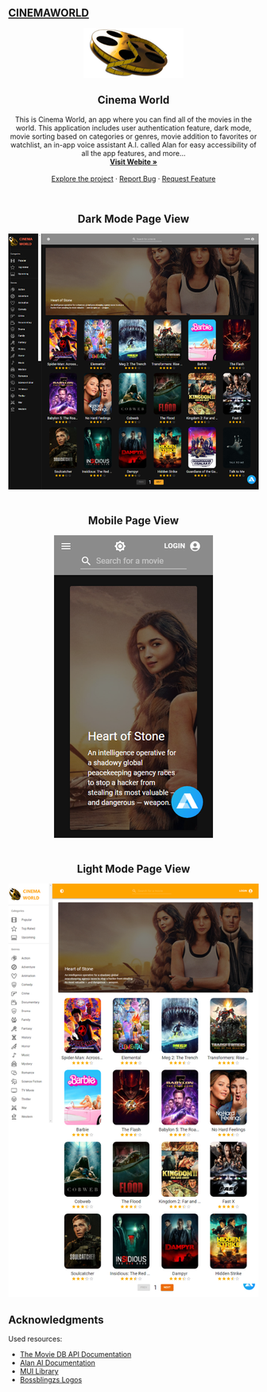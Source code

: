 ## [CINEMAWORLD](https://cinemaworldmovies.netlify.app/)

<div align="center">
  <a href="https://github.com/Erudite885/cinema-world">
    <img src='./src/assets/images/ultimateLogo.png' alt='test' width="200" height="100" />
  </a>

   <h2 align="center">Cinema World</h2>

  <p align="center">
    This is Cinema World, an app where you can find all of the movies in the world. This application includes user authentication feature, dark mode, movie sorting based on categories or genres, movie addition to favorites or watchlist, an in-app voice assistant A.I. called Alan for easy accessibility of all the app features, and more... 
    <br />
    <a href="https://cinemaworldmovies.netlify.app/"><strong>Visit Webite »</strong></a>
    <br />
    <br />
    <a href="https://github.com/Erudite885/cinema-world">Explore the project</a>
    ·
    <a href="https://github.com/Erudite885/cinema-world/issues">Report Bug</a>
    ·
    <a href="https://github.com/Erudite885/cinema-world/issues">Request Feature</a>
  </p>
<br />
  <div align="center">
  <h2 >Dark Mode Page View</h2>
  <img src='./src/assets/images/CinemaWorld-darkfull.png' alt='test'  />
  </div>
<br />
  <div align="center">
  <h2 >Mobile Page View</h2>
  <img src='./src/assets/images/CinemaWorld-mobile.png' alt='test'  />
  </div>
<br />
  <div align="center">
  <h2 >Light Mode Page View</h2>
  <img src='./src/assets/images/CinemaWorld-lightfull.png' alt='test'  />
  </div>
</div>

## Acknowledgments

Used resources:

* [The Movie DB API Documentation](https://developers.themoviedb.org/3/getting-started/introduction)
* [Alan AI Documentation](https://alan.app/docs/)
* [MUI Library](https://mui.com/)
* [Bossblingzs Logos](https://www.instagram.com/bossblingzs?igshid=ZDc4ODBmNjlmNQ==/)
